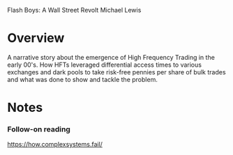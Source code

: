 Flash Boys: A Wall Street Revolt
Michael Lewis

# Overview
A narrative story about the emergence of High Frequency Trading in the early 00's.  How HFTs leveraged differential access times to various exchanges and dark pools to take risk-free pennies per share of bulk trades and what was done to show and tackle the problem.

# Notes


### Follow-on reading
https://how.complexsystems.fail/
